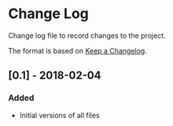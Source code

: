 # Change Log
Change log file to record changes to the project.

The format is based on [Keep a Changelog](http://keepachangelog.com/).

## [0.1] - 2018-02-04
### Added
- Initial versions of all files
